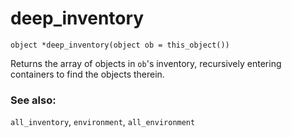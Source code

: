 # deep_inventory

`object *deep_inventory(object ob = this_object())`

Returns the array of objects in `ob`'s inventory, recursively entering containers to
find the objects therein.

### See also:

`all_inventory`, `environment`, `all_environment`